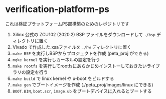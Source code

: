 # verification-platform-ps
これは検証プラットフォームPS部構築のためのレポジトリです <br>

1. Xilinx 公式の ZCU102 (2020.2) BSP ファイルをダウンロードして `./bsp` ディレクトリに置く <br>
2. Vivado で作成した.xsaファイルを `./hw` ディレクトリに置く<br>
3. `make BSP` を実行しBSPからプロジェクトを作成 (peta_proj ができる) <br>
4. `mqke kernel` を実行しカーネルの設定を行う
5. `make rootfs` を実行してrootfsにあらかじめインストーしておきたいライブラリの設定を行う
6. `make build` で linux kernel や  u-boot をビルドする
7. `make gen` でブートイメージを作成 (./peta_proj/images/linux にできる)
8. `BOOT.BIN`, `boot.scr`, `image.ub` をブートデバイスに入れるとブートする
